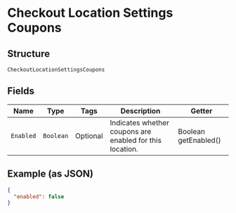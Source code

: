 
# Checkout Location Settings Coupons

## Structure

`CheckoutLocationSettingsCoupons`

## Fields

| Name | Type | Tags | Description | Getter |
|  --- | --- | --- | --- | --- |
| `Enabled` | `Boolean` | Optional | Indicates whether coupons are enabled for this location. | Boolean getEnabled() |

## Example (as JSON)

```json
{
  "enabled": false
}
```

